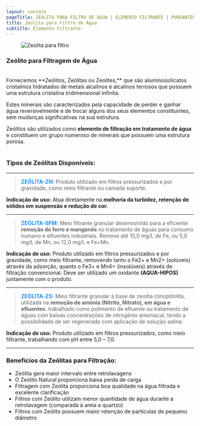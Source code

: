 ```yaml
---
layout: contato
pageTitle: ZEOLITA PARA FILTRO DE ÁGUA | ELEMENTO FILTRANTE | PUREWATER EFLUENTES
title: Zeolita para Filtro de Água
subtitle: Elemento Filtrante
---
```

<figure class="figure">
  <img src="../../website/images/zeolita para filtro.png" class="figure-img img-fluid rounded" alt="Zeolita para filtro">
</figure>


### Zeólito para Filtragem de Água
<br />
Fornecemos **Zeólitos, Zeólitas ou Zeolites,** que são aluminossilicatos cristalinos hidratados de metais alcalinos e alcalinos terrosos que possuem uma estrutura cristalina tridimensional infinita.

Estes minerais são caracterizados pela capacidade de perder e ganhar água reversivelmente e de trocar alguns dos seus elementos constituintes, sem mudanças significativas na sua estrutura.

Zeólitos são utilizados como **elemento de filtração em tratamento de água** e constituem um grupo numeroso de minerais que possuem uma estrutura porosa.
<br />
<br />
### Tipos de Zeólitas Disponíveis:

<hr>
     
> **<font color="#1E90FF">ZEÓLITA-ZN:</font>** Produto utilizado em filtros pressurizados e por gravidade, como meio filtrante ou camada suporte. 

**Indicação de uso:** Atua diretamente na **melhoria da turbidez, retenção de sólidos em suspensão e redução de cor.**
<hr>

> **<font color="#1E90FF">ZEÓLITA-SFM:</font>** Meio filtrante granular desenvolvido para a eficiente **remoção de ferro e manganês** no tratamento de águas para consumo humano e efluentes industriais. Remove até 10,0 mg/L de Fe, ou 5,0 mg/L de Mn, ou 12,0 mg/L e Fe+Mn.

**Indicação de uso:** Produto utilizado em filtros pressurizados e por gravidade, como meio filtrante, removendo tanto o Fe2+ e Mn2+ (solúveis) através da adsorção, quanto o Fe3+ e Mn4+ (insolúveis) através de filtração convencional. Deve ser utilizado um oxidante **(AQUA-HIPOS)** juntamente com o produto. 
<hr>

> **<font color="#1E90FF">ZEÓLITA-ZS:</font>** Meio filtrante granular à base de zeolita clinoptilolita, utilizada na **remoção de amónia (Nitrito, Nitrato), em água e efluentes.** trabalhado como polimento de efluente ou tratamento de águas com baixas concentrações de nitrogénio amoniacal, tendo a possibilidade de ser regenerado com aplicação de solução salina.

**Indicação de uso:** Produto utilizado em filtros pressurizados, como meio filtrante, trabalhando com pH entre 5,0 – 7,0.
<hr>

### Benefícios da Zeólitas para Filtração:

+ Zeólita gera maior intervalo entre retrolavagens
+ O Zeólito Natural proporciona baixa perda de carga
+ Filtragem com Zeólita proporciona boa qualidade na água filtrada e excelente clarificação
+ Filtros com Zeólito utilizam menor quantidade de água durante a retrolavagem (comparada à areia e quartzo)
+ Filtros com Zeólito possuem maior retenção de partículas de pequeno diâmetro

 

